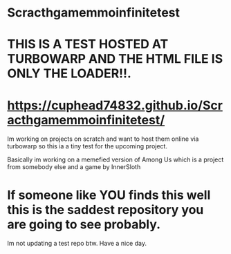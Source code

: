 # Scracthgamemmoinfinitetest

# THIS IS A TEST HOSTED AT TURBOWARP AND THE HTML FILE IS ONLY THE LOADER!!.

# https://cuphead74832.github.io/Scracthgamemmoinfinitetest/


Im working on projects on scratch and want to host them online via turbowarp so this ia a tiny test for the upcoming project.

Basically im working on a memefied version of Among Us which is a project from somebody else and a game by InnerSloth
# If someone like YOU finds this well this is the saddest repository you are going to see probably.

Im not updating a test repo btw.
Have a nice day.
